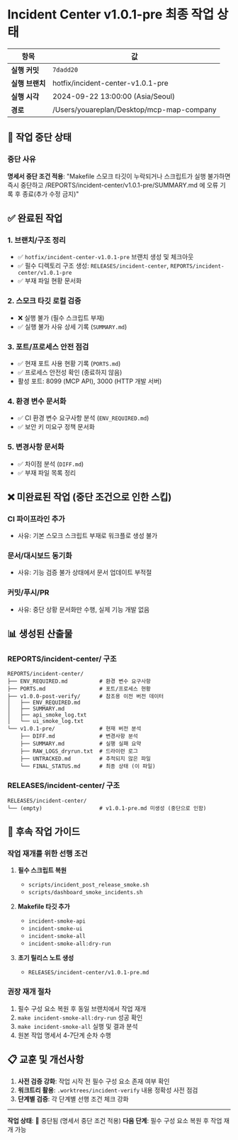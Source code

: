 # Incident Center v1.0.1-pre 최종 작업 상태

| 항목 | 값 |
|------|------|
| **실행 커밋** | `7dadd20` |
| **실행 브랜치** | hotfix/incident-center-v1.0.1-pre |
| **실행 시각** | 2024-09-22 13:00:00 (Asia/Seoul) |
| **경로** | /Users/youareplan/Desktop/mcp-map-company |

## 🛑 작업 중단 상태

### 중단 사유
**명세서 중단 조건 적용**: "Makefile 스모크 타깃이 누락되거나 스크립트가 실행 불가하면 즉시 중단하고 /REPORTS/incident-center/v1.0.1-pre/SUMMARY.md 에 오류 기록 후 종료(추가 수정 금지)"

## ✅ 완료된 작업

### 1. 브랜치/구조 정리
- ✅ `hotfix/incident-center-v1.0.1-pre` 브랜치 생성 및 체크아웃
- ✅ 필수 디렉토리 구조 생성: `RELEASES/incident-center`, `REPORTS/incident-center/v1.0.1-pre`
- ✅ 부재 파일 현황 문서화

### 2. 스모크 타깃 로컬 검증
- ❌ 실행 불가 (필수 스크립트 부재)
- ✅ 실행 불가 사유 상세 기록 (`SUMMARY.md`)

### 3. 포트/프로세스 안전 점검
- ✅ 현재 포트 사용 현황 기록 (`PORTS.md`)
- ✅ 프로세스 안전성 확인 (종료하지 않음)
- 활성 포트: 8099 (MCP API), 3000 (HTTP 개발 서버)

### 4. 환경 변수 문서화
- ✅ CI 환경 변수 요구사항 분석 (`ENV_REQUIRED.md`)
- ✅ 보안 키 미요구 정책 문서화

### 5. 변경사항 문서화
- ✅ 차이점 분석 (`DIFF.md`)
- ✅ 부재 파일 목록 정리

## ❌ 미완료된 작업 (중단 조건으로 인한 스킵)

### CI 파이프라인 추가
- 사유: 기본 스모크 스크립트 부재로 워크플로 생성 불가

### 문서/대시보드 동기화
- 사유: 기능 검증 불가 상태에서 문서 업데이트 부적절

### 커밋/푸시/PR
- 사유: 중단 상황 문서화만 수행, 실제 기능 개발 없음

## 📊 생성된 산출물

### REPORTS/incident-center/ 구조
```
REPORTS/incident-center/
├── ENV_REQUIRED.md          # 환경 변수 요구사항
├── PORTS.md                 # 포트/프로세스 현황
├── v1.0.0-post-verify/      # 참조용 이전 버전 데이터
│   ├── ENV_REQUIRED.md
│   ├── SUMMARY.md
│   ├── api_smoke_log.txt
│   └── ui_smoke_log.txt
└── v1.0.1-pre/              # 현재 버전 분석
    ├── DIFF.md              # 변경사항 분석
    ├── SUMMARY.md           # 실행 실패 요약
    ├── RAW_LOGS_dryrun.txt  # 드라이런 로그
    ├── UNTRACKED.md         # 추적되지 않은 파일
    └── FINAL_STATUS.md      # 최종 상태 (이 파일)
```

### RELEASES/incident-center/ 구조
```
RELEASES/incident-center/
└── (empty)                  # v1.0.1-pre.md 미생성 (중단으로 인함)
```

## 🚧 후속 작업 가이드

### 작업 재개를 위한 선행 조건
1. **필수 스크립트 복원**
   - `scripts/incident_post_release_smoke.sh`
   - `scripts/dashboard_smoke_incidents.sh`

2. **Makefile 타깃 추가**
   - `incident-smoke-api`
   - `incident-smoke-ui`
   - `incident-smoke-all`
   - `incident-smoke-all:dry-run`

3. **초기 릴리스 노트 생성**
   - `RELEASES/incident-center/v1.0.1-pre.md`

### 권장 재개 절차
1. 필수 구성 요소 복원 후 동일 브랜치에서 작업 재개
2. `make incident-smoke-all:dry-run` 성공 확인
3. `make incident-smoke-all` 실행 및 결과 분석
4. 원본 작업 명세서 4-7단계 순차 수행

## 📋 교훈 및 개선사항

1. **사전 검증 강화**: 작업 시작 전 필수 구성 요소 존재 여부 확인
2. **워크트리 활용**: `.worktrees/incident-verify` 내용 정확성 사전 점검
3. **단계별 검증**: 각 단계별 선행 조건 체크 강화

---

**작업 상태**: 🛑 중단됨 (명세서 중단 조건 적용)
**다음 단계**: 필수 구성 요소 복원 후 작업 재개 가능